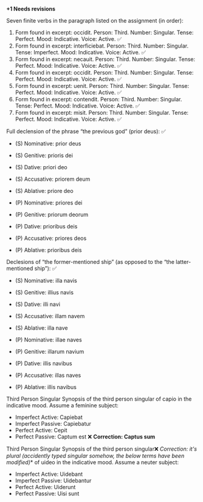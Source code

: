 **+1 Needs revisions**

Seven finite verbs in the paragraph listed on the assignment (in order):
1. Form found in excerpt: occidit. Person: Third. Number: Singular. Tense: Perfect. Mood: Indicative. Voice: Active. ✅
2. Form found in excerpt: interficiebat. Person: Third. Number: Singular. Tense: Imperfect. Mood: Indicative. Voice: Active. ✅
3. Form found in excerpt: necauit. Person: Third. Number: Singular. Tense: Perfect. Mood: Indicative. Voice: Active. ✅
4. Form found in excerpt: occidit. Person: Third. Number: Singular. Tense: Perfect. Mood: Indicative. Voice: Active. ✅
5. Form found in excerpt: uenit. Person: Third. Number: Singular. Tense: Perfect. Mood: Indicative. Voice: Active. ✅
6. Form found in excerpt: contendit. Person: Third. Number: Singular. Tense: Perfect. Mood: Indicative. Voice: Active. ✅
7. Form found in excerpt: misit. Person: Third. Number: Singular. Tense: Perfect. Mood: Indicative. Voice: Active. ✅


Full declension of the phrase “the previous god” (prior deus): ✅
- (S) Nominative: prior deus
- (S) Genitive: prioris dei
- (S) Dative: priori deo
- (S) Accusative: priorem deum
- (S) Ablative: priore deo

- (P) Nominative: priores dei
- (P) Genitive: priorum deorum
- (P) Dative: prioribus deis
- (P) Accusative: priores deos
- (P) Ablative: prioribus deis

 Declesions of “the former-mentioned ship” (as opposed to the “the latter-mentioned ship”): ✅
- (S) Nominative: illa navis 
- (S) Genitive: illius navis
- (S) Dative: illi navi
- (S) Accusative: illam navem
- (S) Ablative: illa nave

- (P) Nominative: illae naves
- (P) Genitive: illarum navium
- (P) Dative: illis navibus
- (P) Accusative: illas naves
- (P) Ablative: illis navibus

Third Person Singular Synopsis of the third person singular of capio in the indicative mood. Assume a feminine subject: 
- Imperfect Active: Capiebat
- Imperfect Passive: Capiebatur
- Perfect Active: Cepit
- Perfect Passive: Captum est ❌ **Correction: Captus sum**

Third Person Singular Synopsis of the third person singular❌ *Correction: it's plural (accidently typed singular somehow, the below terms have been modified)** of uideo in the indicative mood. Assume a neuter subject:
- Imperfect Active: Uidebant
- Imperfect Passive: Uidebantur
- Perfect Active: Uiderunt
- Perfect Passive: Uisi sunt 
